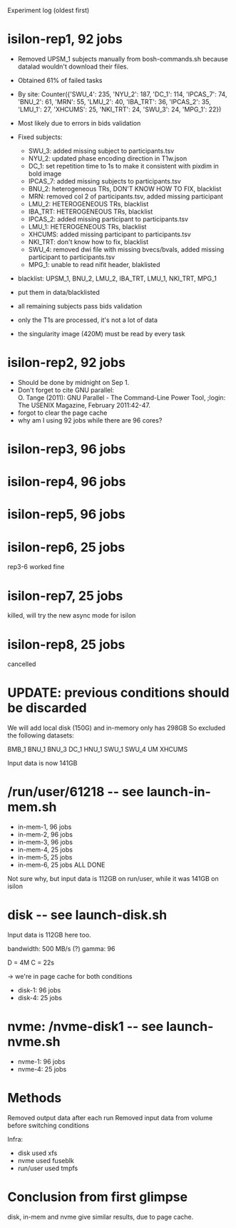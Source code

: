 Experiment log (oldest first)

# isilon-rep1, 92 jobs

* Removed UPSM_1 subjects manually from bosh-commands.sh because datalad
  wouldn't download their files.
* Obtained 61% of failed tasks
* By site: Counter({'SWU_4': 235, 'NYU_2': 187, 'DC_1': 114, 'IPCAS_7': 74,
'BNU_2': 61, 'MRN': 55, 'LMU_2': 40, 'IBA_TRT': 36, 'IPCAS_2': 35, 'LMU_1':
27, 'XHCUMS': 25, 'NKI_TRT': 24, 'SWU_3': 24, 'MPG_1': 22})
* Most likely due to errors in bids validation
* Fixed subjects:
    - SWU_3: added missing subject to participants.tsv
    - NYU_2: updated phase encoding direction in T1w.json
    - DC_1: set repetition time to 1s to make it consistent with pixdim in bold image
    - IPCAS_7: added missing subjects to participants.tsv
    - BNU_2: heterogeneous TRs, DON'T KNOW HOW TO FIX, blacklist
    - MRN: removed col 2 of participants.tsv, added missing participant
    - LMU_2: HETEROGENEOUS TRs, blacklist
    - IBA_TRT: HETEROGENEOUS TRs, blacklist
    - IPCAS_2: added missing participant to participants.tsv
    - LMU_1: HETEROGENEOUS TRs, blacklist
    - XHCUMS: added missing participant to participants.tsv
    - NKI_TRT: don't know how to fix, blacklist
    - SWU_4: removed dwi file with missing bvecs/bvals, added missing participant
      to participants.tsv
    - MPG_1: unable to read nifit header, blaklisted

* blacklist: UPSM_1, BNU_2, LMU_2, IBA_TRT, LMU_1, NKI_TRT, MPG_1
* put them in data/blacklisted
* all remaining subjects pass bids validation

* only the T1s are processed, it's not a lot of data
* the singularity image (420M) must be read by every task

# isilon-rep2, 92 jobs

* Should be done by midnight on Sep 1.
* Don't forget to cite GNU parallel:  
  O. Tange (2011): GNU Parallel - The Command-Line Power Tool,
  ;login: The USENIX Magazine, February 2011:42-47.
* forgot to clear the page cache
* why am I using 92 jobs while there are 96 cores?

# isilon-rep3, 96 jobs
# isilon-rep4, 96 jobs
# isilon-rep5, 96 jobs
# isilon-rep6, 25 jobs

rep3-6 worked fine

# isilon-rep7, 25 jobs

killed, will try the new async mode for isilon 

# isilon-rep8, 25 jobs

cancelled

# UPDATE: previous conditions should be discarded

We will add local disk (150G) and in-memory only has 298GB
So excluded the following datasets:

BMB_1  BNU_1  BNU_3  DC_1  HNU_1  SWU_1  SWU_4  UM  XHCUMS

Input data is now 141GB

# /run/user/61218 -- see launch-in-mem.sh
* in-mem-1, 96 jobs
* in-mem-2, 96 jobs
* in-mem-3, 96 jobs
* in-mem-4, 25 jobs
* in-mem-5, 25 jobs
* in-mem-6, 25 jobs
ALL DONE

Not sure why, but input data is 112GB on run/user, while it was 141GB on isilon

# disk -- see launch-disk.sh
Input data is 112GB here too.

bandwidth: 500 MB/s (?)
gamma: 96

D = 4M 
C = 22s

-> we're in page cache for both conditions

* disk-1: 96 jobs
* disk-4: 25 jobs

# nvme: /nvme-disk1 -- see launch-nvme.sh
* nvme-1: 96 jobs
* nvme-4: 25 jobs


# Methods
Removed output data after each run
Removed input data from volume before switching conditions

Infra:
* disk used xfs
* nvme used fuseblk
* run/user used tmpfs

# Conclusion from first glimpse

disk, in-mem and nvme give similar results, due to page cache.